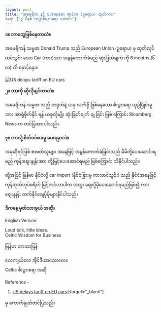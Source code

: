 ```yaml
---
layout: post
title: "အမေရိက နှင့် European Union (ဥရောပ) ထုတ်ကား"
tag: ["၃ မိနစ် ကမ္ဘာစီးပွားရေး သတင်း"]
---
```


**၁။ ဘာတွေဖြစ်နေတာလဲ။**

အမေရိကန် သမ္မတ Donald Trump သည် European Union (ဥရောပ) မှ ထုတ်လုပ်တင်သွင်း သော Car  (ကား)အား  အခွန်ကောက်ခံမည် ဆုံးဖြတ်ချက် ကို 6 months (၆ လ) ထိ  နှောင့်နှေး။
<!-- more -->

<img src="http://drive.google.com/uc?export=view&id=1JNVHb2aj63C-tIj5L7G6c4yLIbmTLECU" alt="US delays tariff on EU cars">

**၂။ ဘာကို ဆိုလိုချင်တာလဲ။**

 အမေရိကန် သမ္မတ သည် တရုတ်နဲ့ ယခု လက်ရှိ ဖြစ်နေသော စီးပွားရေး ယှဉ်ပြိုင်းမှု အား အာရုံစိုက်နိုင် ရန် ယခုလိုမျိုး ဆုံးဖြတ်ချက် ချ ခြင်း ဖြစ် ကြောင်း Bloomberg News က တင်ပြထားပါသည်။

**၃။ ဘာလို့ စိတ်ဝင်စားမှု ပေးရမှာလဲ။**

အခုဆိုရင်ဖြစ် စာဖတ်သူများ အနေဖြင့် အခွန်ကောက်ခံခြင်းသည် မိမိတို့ပေးဆောင်းရမည် ကုန်းဈေးနှုန်းအား တို့မြင့်ပေးဆောင်ရမည် ဖြစ်ကြောင်း သိနိုင်ပါသည်။

ထို့အပြင် မြန်မာ နိုင်ငံလို့ car import (နိုင်ငံခြားမှ ကားတင်သွင်း) သည် နိုင်ငံအနေဖြင့် ကုန်ထုတ်လုပ်စရိတ် မြင့်တင်လာပါက အထူး ဈေးပို့မိုပေးဆောင်ရမည်ဖြစ်၍ ကားဈေးနှုန်း တက်နိုင်ချေပိုမိုများနိုင်ပါသည်။

**ဒီကနေ့ မှတ်သားဖွယ် အဆို။**

English Version

Loud talk, little ideas.<br />
Celtic Wisdom for Business

မြန်မာ ဘာသာပြန်

လေကျယ်လေ အိုင်ဒီယာသေးလေ။<br />
Celtic စီးပွားရေး အဆို


Reference -
1. [US delays tariff on EU cars]( https://www.ft.com/content/379dd484-771f-11e9-be7d-6d846537acab){:target="_blank"}

မှ ကောက်နှုတ်တင်ပြသည်။
